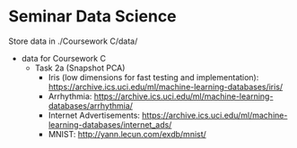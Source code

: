 # Seminar Data Science

Store data in ./Coursework C/data/

* data for Coursework C 
  * Task 2a (Snapshot PCA)
    * Iris (low dimensions for fast testing and implementation): https://archive.ics.uci.edu/ml/machine-learning-databases/iris/
    * Arrhythmia: https://archive.ics.uci.edu/ml/machine-learning-databases/arrhythmia/
    * Internet Advertisements: https://archive.ics.uci.edu/ml/machine-learning-databases/internet_ads/
    * MNIST: http://yann.lecun.com/exdb/mnist/

